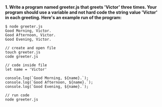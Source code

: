 **1. Write a program named greeter.js that greets 'Victor' three times. Your program should use a variable and not hard code the string value 'Victor' in each greeting. Here's an example run of the program:**

```
$ node greeter.js
Good Morning, Victor.
Good Afternoon, Victor.
Good Evening, Victor.
```

```
// create and open file
touch greeter.js
code greeter.js

// code inside file
let name = 'Victor'

console.log(`Good Morning, ${name}.`);
console.log(`Good Afternoon, ${name}.`);
console.log(`Good Evening, ${name}.`);

// run code
node greeter.js
```
